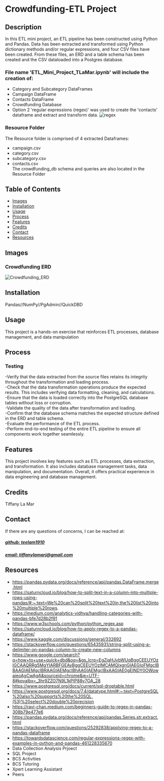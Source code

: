 # Crowdfunding-ETL Project


## Description
In this ETL mini project, an ETL pipeline has been constructed using Python and Pandas. Data has been extracted and transformed using Python dictionary methods and/or regular expressions, and four CSV files have been created. From these files, an ERD and a table schema has been created and the CSV dataloaded into a Postgres database.

### File name 'ETL_Mini_Project_TLaMar.ipynb' will include the creation of:
- Category and Subcategory DataFrames
- Campaign DataFrame
- Contacts DataFrame
- Crowdfunding Database
- Option 2 'regular expressions (regex)' was used to create the 'contacts' dataframe and extract and transform data.
![regex](https://github.com/teelam1910/Crowdfunding_ETL_Project2/assets/132629216/7eb874e8-547c-41ec-87ac-85998bae2585)

### Resource Folder
The Resource folder is comprised of 4 extracted Dataframes:
- campaign.csv
- category.csv
- subcategory.csv
- contacts.csv <br>
The crowdfunding_db schema and queries are also located in the Resource Folder



## Table of Contents
- [Images](#images)
- [Installation](#installation)
- [Usage](#usage)
- [Process](#process)
- [Features](#features)
- [Credits](#credits)
- [Contact](#contact)
-  [Resources](#resources)


## Images
### Crowdfunding ERD
![Crowdfunding_ERD](https://github.com/teelam1910/Crowdfunding_ETL_Project2/assets/132629216/fec2a501-84b2-4878-b861-9f15b7efa6f3)

## Installation
Pandas//NumPy//PgAdmin//QuickDBD

## Usage
This project is a hands-on exercise that reinforces ETL processes, database management, and data manipulation

## Process
### Testing
-Verify that the data extracted from the source files retains its integrity throughout the transformation and loading process. <br>
-Check that the data transformation operations produce the expected results. This includes verifying data formatting, cleaning, and calculations. <br>
-Ensure that the data is loaded correctly into the PostgreSQL database tables without loss or corruption. <br>
-Validate the quality of the data after transformation and loading. <br>
-Confirm that the database schema matches the expected structure defined in the ERD and table schema.<br>
-Evaluate the performance of the ETL process.<br>
-Perform end-to-end testing of the entire ETL pipeline to ensure all components work together seamlessly.<br>





## Features
This project involves key features such as ETL processes, data extraction, and transformation. It also includes database management tasks, data manipulation, and documentation. Overall, it offers practical experience in data engineering and database management.


## Credits
Tiffany La Mar

## Contact
If there are any questions of concerns, I can be reached at:
##### [github: teelam1910](https://github.com/teelam1910)
##### [email: tiffanylamarj@gmail.com](mailto:tiffanylamarj@gmail.com)

## Resources
- https://pandas.pydata.org/docs/reference/api/pandas.DataFrame.merge.html
- https://saturncloud.io/blog/how-to-split-text-in-a-column-into-multiple-rows-using-pandas/#:~:text=We%20can%20split%20text%20in,the%20list%20into%20multiple%20rows.
- https://medium.com/analytics-vidhya/handling-categories-with-pandas-bfe7d28b2f91
- https://www.w3schools.com/python/python_regex.asp
- https://saturncloud.io/blog/how-to-apply-regex-to-a-pandas-dataframe/
- https://www.kaggle.com/discussions/general/332692
- https://stackoverflow.com/questions/65435931/string-split-using-a-delimiter-on-pandas-column-to-create-new-columns
- https://www.google.com/search?q=how+to+use+quick+dbd&oq=&gs_lcrp=EgZjaHJvbWUqBggCEEUYOzIGCAAQRRg5MgYIARBFGEAyBggCEEUYOzIMCAMQIxgnGIAEGIoFMgcIBBAAGIAEMgcIBRAAGIAEMgcIBhAAGIAEMgcIBxAAGIAE0gEINDY0OWowajeoAgCwAgA&sourceid=chrome&ie=UTF-8#kpvalbx=_3hr9ZZO7N9L1kPIP88y7OA_28
- https://www.postgresql.org/docs/current/sql-droptable.html
- https://www.postgresql.org/docs/7.4/datatype.html#:~:text=PostgreSQL%20also%20supports%20the%20SQL,(53)%20select%20double%20precision
- https://ravi-chan.medium.com/beginners-guide-to-regex-in-pandas-308b79e477e6
- https://pandas.pydata.org/docs/reference/api/pandas.Series.str.extract.html
- https://stackoverflow.com/questions/25292838/applying-regex-to-a-pandas-dataframe
- https://towardsdatascience.com/regular-expressions-regex-with-examples-in-python-and-pandas-461228335670
- Data Collection Analysis Prjoect
- SQL Project
- BCS Activities
- BCS Tutoring
- Xpert Learning Assistant
- Peers
